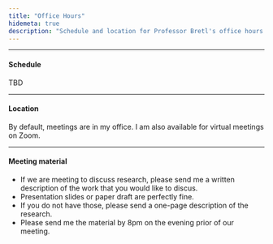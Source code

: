 ```yaml
---
title: "Office Hours"
hidemeta: true
description: "Schedule and location for Professor Bretl's office hours."
---
```


--- 
#### Schedule

TBD

---

#### Location

By default, meetings are in my office. I am also available for virtual meetings on Zoom.

---

#### Meeting material

+ If we are meeting to discuss research, please send me a written description of the work that you would like to discus. 
+ Presentation slides or paper draft are perfectly fine. 
+ If you do not have those, please send a one-page description of the research. 
+ Please send me the material by 8pm on the evening prior of our meeting.